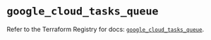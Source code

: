 # `google_cloud_tasks_queue`

Refer to the Terraform Registry for docs: [`google_cloud_tasks_queue`](https://registry.terraform.io/providers/hashicorp/google/6.11.1/docs/resources/cloud_tasks_queue).
